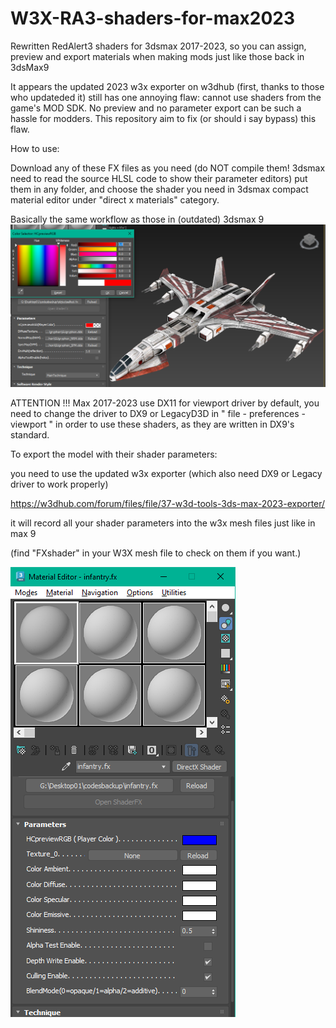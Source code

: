 # W3X-RA3-shaders-for-max2023
Rewritten RedAlert3 shaders for 3dsmax 2017-2023, so you can assign, preview and export materials when making mods just like those back in 3dsMax9

It appears the updated 2023 w3x exporter on w3dhub (first, thanks to those who updateded it) still has one annoying flaw: cannot use shaders from the game's MOD SDK. No preview and no parameter export can be such a hassle for modders. This repository aim to fix (or should i say bypass) this flaw.

How to use:

Download any of these FX files as you need (do NOT compile them! 3dsmax need to read the source HLSL code to show their parameter editors) 
put them in any folder, and choose the shader you need in 3dsmax compact material editor under "direct x materials" category.

Basically the same workflow as those in (outdated) 3dsmax 9
![alt text](https://github.com/NordlichtS/W3X-RA3-shaders-for-max2023/blob/main/shader%20param%20objects.png?raw=true)

ATTENTION !!! Max 2017-2023 use DX11 for viewport driver by default, you need to change the driver to DX9 or LegacyD3D in " file - preferences - viewport " in order to use these shaders, as they are written in DX9's standard.

To export the model with their shader parameters: 

you need to use the updated w3x exporter (which also need DX9 or Legacy driver to work properly)

https://w3dhub.com/forum/files/file/37-w3d-tools-3ds-max-2023-exporter/

it will record all your shader parameters into the w3x mesh files just like in max 9

(find "FXshader" in your W3X mesh file to check on them if you want.)

![alt text](https://github.com/NordlichtS/W3X-RA3-shaders-for-max2023/blob/main/shader%20param%20infantry.png?)
